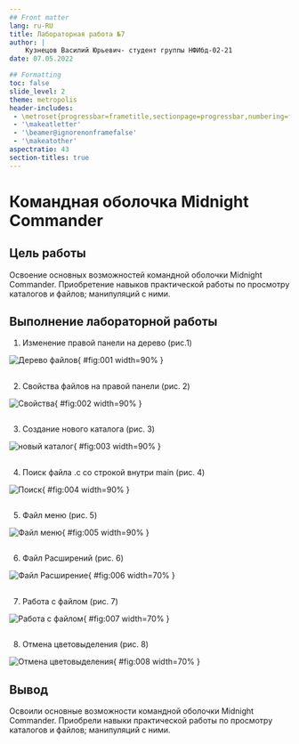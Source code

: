 ```yaml
---
## Front matter
lang: ru-RU
title: Лабораторная работа №7
author: |
    Кузнецов Василий Юрьевич- студент группы НФИбд-02-21
date: 07.05.2022

## Formatting
toc: false
slide_level: 2
theme: metropolis
header-includes: 
 - \metroset{progressbar=frametitle,sectionpage=progressbar,numbering=fraction}
 - '\makeatletter'
 - '\beamer@ignorenonframefalse'
 - '\makeatother'
aspectratio: 43
section-titles: true
---
```


# Командная оболочка Midnight Commander

## Цель работы

Освоение основных возможностей командной оболочки Midnight Commander. Приобретение навыков практической работы по просмотру каталогов и файлов; манипуляций
с ними.

## Выполнение лабораторной работы

1. Изменение правой панели на дерево (рис.1)

![Дерево файлов](./images/1.png){ #fig:001 width=90% }

##


2. Свойства файлов на правой панели (рис. 2)

![Свойства](./images/2.png){ #fig:002 width=90% }

##


3. Создание нового каталога (рис. 3)

![новый каталог](./images/3.png){ #fig:003 width=90% }

##


4. Поиск файла .с со строкой внутри main (рис. 4) 

![Поиск](./images/4.png){ #fig:004 width=90% }

##


5. Файл меню (рис. 5)

![Файл меню](./images/5.png){ #fig:005 width=90% }

##


6. Файл Расширений (рис. 6)

![Файл Расширение](./images/6.png){ #fig:006 width=70% }

##


7. Работа с файлом (рис. 7)

![Работа с файлом](./images/7.png){ #fig:007 width=70% }

##


8. Отмена цветовыделения (рис. 8)

![Отмена цветовыделения](./images/8.png){ #fig:008 width=70% }


## Вывод

Освоили основные возможности командной оболочки Midnight Commander. Приобрели навыки практической работы по просмотру каталогов и файлов; манипуляций с ними.
